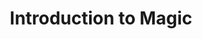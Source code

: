 ---
title: Introduction to Magic
keywords: sample
summary: "This is just a sample topic..."
permalink: rule_magic_intro.html
---